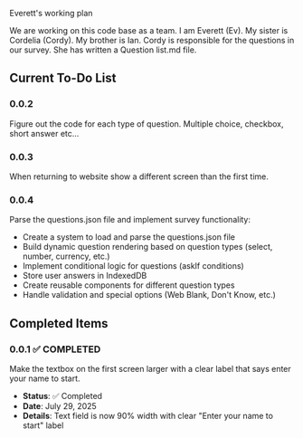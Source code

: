 Everett's working plan

We are working on this code base as a team. I am Everett (Ev). My sister is Cordelia (Cordy). My brother is Ian. Cordy is responsible for the questions in our survey. She has written a Question list.md file.

## Current To-Do List

### 0.0.2
Figure out the code for each type of question. Multiple choice, checkbox, short answer etc...

### 0.0.3 
When returning to website show a different screen than the first time.

### 0.0.4
Parse the questions.json file and implement survey functionality:
- Create a system to load and parse the questions.json file
- Build dynamic question rendering based on question types (select, number, currency, etc.)
- Implement conditional logic for questions (askIf conditions)
- Store user answers in IndexedDB
- Create reusable components for different question types
- Handle validation and special options (Web Blank, Don't Know, etc.)

## Completed Items

### 0.0.1 ✅ COMPLETED
Make the textbox on the first screen larger with a clear label that says enter your name to start. 
- **Status**: ✅ Completed
- **Date**: July 29, 2025
- **Details**: Text field is now 90% width with clear "Enter your name to start" label
